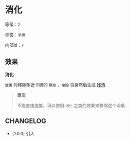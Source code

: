 # 消化

等级：`2`

标签：`手牌`

内部id：`?`

## 效果

**消化**

`放置` 时移除附近卡牌的 `厚皮` ，`摧毁` 自身然后生成 [残渣](残渣.md)

> **厚皮**
>
> 不能直接连接。可以使用 `消化` 之类的效果来移除这个词条

## CHANGELOG

- [1.0.0] 引入
